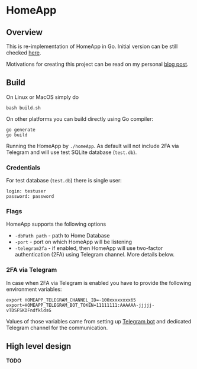 # HomeApp

## Overview

This is re-implementation of HomeApp in Go. Initial version can be still checked
[here](https://github.com/dskrzypiec/homeApp).

Motivations for creating this project can be read on my personal [blog post](https://dskrzypiec.dev/home-db/).


## Build

On Linux or MacOS simply do

```
bash build.sh
```

On other platforms you can build directly using Go compiler:

```
go generate
go build
```

Running the HomeApp by `./homeApp`. As default will not include 2FA via Telegram and will use test SQLite database
(`test.db`).

### Credentials

For test database (`test.db`) there is single user:

```
login: testuser
password: password
```

### Flags

HomeApp supports the following options

* `-dbPath path` - path to Home Database
* `-port` - port on which HomeApp will be listening
* `-telegram2fa` - if enabled, then HomeApp will use two-factor authentication (2FA) using Telegram channel. More details below.


### 2FA via Telegram

In case when 2FA via Telegram is enabled you have to provide the following environment variables:

```
export HOMEAPP_TELEGRAM_CHANNEL_ID=-100xxxxxxxx65
export=HOMEAPP_TELEGRAM_BOT_TOKEN=11111111:AAAAAA-jjjjj-vTDSFSKDFndfkldsG
```

Values of those variables came from setting up [Telegram bot](https://core.telegram.org/bots/api) and dedicated Telegram
channel for the communication.


## High level design

**TODO**
